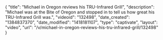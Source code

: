 {
    "title": "Michael in Oregon reviews his TRU-Infrared Grill",
    "description": "Michael was at the Bite of Oregon and stopped in to tell us how great his TRU-Infrared Grill was.",
    "videoid": "132498",
    "date_created": "1384837370",
    "date_modified": "1418181107",
    "type": "captivate",
    "layout": "video",
    "url": "\/v\/michael-in-oregon-reviews-his-tru-infrared-grill\/132498"
}
